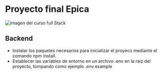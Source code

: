 # Proyecto final Epica

![imagen del curso full Stack](https://encrypted-tbn0.gstatic.com/images?q=tbn:ANd9GcT45Dxehazwc-kL42trMurjNBcOWiPm5Qrx27_DagweCBb1PGGauWEg6RcWT5JXxB4UsQ&usqp=CAU)

## Backend
* Instalar los paquetes necesarios para inicializar el proyeco mediante el comando npm install.
* Establecer las variables de entorno en un archivo .env en la raiz del proyecto, tompando como ejemplo .env.example